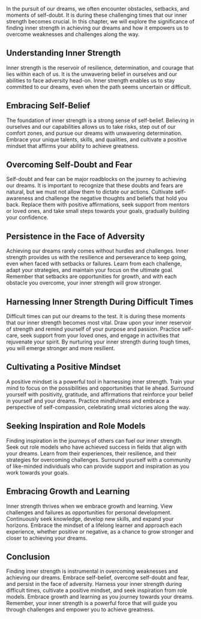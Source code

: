 
In the pursuit of our dreams, we often encounter obstacles, setbacks, and moments of self-doubt. It is during these challenging times that our inner strength becomes crucial. In this chapter, we will explore the significance of finding inner strength in achieving our dreams and how it empowers us to overcome weaknesses and challenges along the way.

## Understanding Inner Strength

Inner strength is the reservoir of resilience, determination, and courage that lies within each of us. It is the unwavering belief in ourselves and our abilities to face adversity head-on. Inner strength enables us to stay committed to our dreams, even when the path seems uncertain or difficult.

## Embracing Self-Belief

The foundation of inner strength is a strong sense of self-belief. Believing in ourselves and our capabilities allows us to take risks, step out of our comfort zones, and pursue our dreams with unwavering determination. Embrace your unique talents, skills, and qualities, and cultivate a positive mindset that affirms your ability to achieve greatness.

## Overcoming Self-Doubt and Fear

Self-doubt and fear can be major roadblocks on the journey to achieving our dreams. It is important to recognize that these doubts and fears are natural, but we must not allow them to dictate our actions. Cultivate self-awareness and challenge the negative thoughts and beliefs that hold you back. Replace them with positive affirmations, seek support from mentors or loved ones, and take small steps towards your goals, gradually building your confidence.

## Persistence in the Face of Adversity

Achieving our dreams rarely comes without hurdles and challenges. Inner strength provides us with the resilience and perseverance to keep going, even when faced with setbacks or failures. Learn from each challenge, adapt your strategies, and maintain your focus on the ultimate goal. Remember that setbacks are opportunities for growth, and with each obstacle you overcome, your inner strength will grow stronger.

## Harnessing Inner Strength During Difficult Times

Difficult times can put our dreams to the test. It is during these moments that our inner strength becomes most vital. Draw upon your inner reservoir of strength and remind yourself of your purpose and passion. Practice self-care, seek support from your loved ones, and engage in activities that rejuvenate your spirit. By nurturing your inner strength during tough times, you will emerge stronger and more resilient.

## Cultivating a Positive Mindset

A positive mindset is a powerful tool in harnessing inner strength. Train your mind to focus on the possibilities and opportunities that lie ahead. Surround yourself with positivity, gratitude, and affirmations that reinforce your belief in yourself and your dreams. Practice mindfulness and embrace a perspective of self-compassion, celebrating small victories along the way.

## Seeking Inspiration and Role Models

Finding inspiration in the journeys of others can fuel our inner strength. Seek out role models who have achieved success in fields that align with your dreams. Learn from their experiences, their resilience, and their strategies for overcoming challenges. Surround yourself with a community of like-minded individuals who can provide support and inspiration as you work towards your goals.

## Embracing Growth and Learning

Inner strength thrives when we embrace growth and learning. View challenges and failures as opportunities for personal development. Continuously seek knowledge, develop new skills, and expand your horizons. Embrace the mindset of a lifelong learner and approach each experience, whether positive or negative, as a chance to grow stronger and closer to achieving your dreams.

## Conclusion

Finding inner strength is instrumental in overcoming weaknesses and achieving our dreams. Embrace self-belief, overcome self-doubt and fear, and persist in the face of adversity. Harness your inner strength during difficult times, cultivate a positive mindset, and seek inspiration from role models. Embrace growth and learning as you journey towards your dreams. Remember, your inner strength is a powerful force that will guide you through challenges and empower you to achieve greatness.
